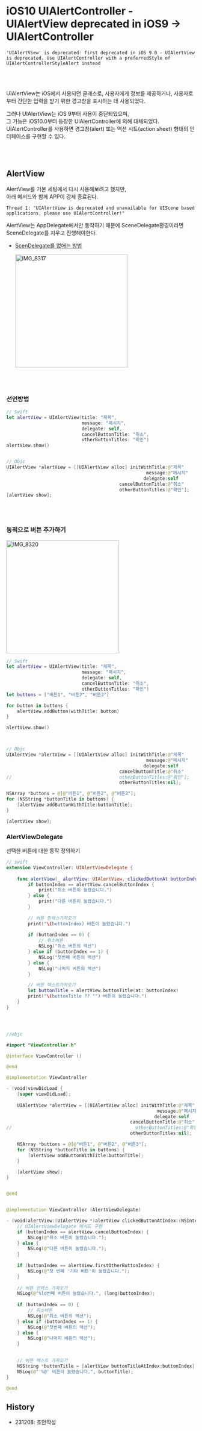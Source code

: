 # iOS10 UIAlertController - UIAlertView deprecated in iOS9 ->  UIAlertController

```
'UIAlertView' is deprecated: first deprecated in iOS 9.0 - UIAlertView is deprecated. Use UIAlertController with a preferredStyle of UIAlertControllerStyleAlert instead
```

<br><br>

UIAlertView는 iOS에서 사용되던 클래스로, 사용자에게 정보를 제공하거나, 사용자로부터 간단한 입력을 받기 위한 경고창을 표시하는 데 사용되었다.
  
그러나 UIAlertView는 iOS 9부터 사용이 중단되었으며,  
그 기능은 iOS10.0부터 등장한 UIAlertController에 의해 대체되었다.  
UIAlertController를 사용하면 경고창(alert) 또는 액션 시트(action sheet) 형태의 인터페이스를 구현할 수 있다.  

<br><br>

## AlertView

AlertView를 기본 세팅에서 다시 사용해보려고 했지만,  
아래 메서드와 함께 APP이 강제 종료된다.  
```
Thread 1: "UIAlertView is deprecated and unavailable for UIScene based applications, please use UIAlertController!"
```

AlertView는 AppDelegate에서만 동작하기 때문에 SceneDelegate환경이라면 SceneDelegate를 지우고 진행해야한다.  

- [ScenDelegate를 없애는 방법](https://h1guitar.tistory.com/144)

  <img width="300" alt="IMG_8317" src="https://github.com/isGeekCode/TIL/assets/76529148/e5c68420-6c31-4c96-afc7-0511c46d4392">  

<br><br>

### 선언방법

```swift
// Swift
let alertView = UIAlertView(title: "제목",
                            message: "메시지",
                            delegate: self,
                            cancelButtonTitle: "취소",
                            otherButtonTitles: "확인")
alertView.show()


// Objc
UIAlertView *alertView = [[UIAlertView alloc] initWithTitle:@"제목"
                                                    message:@"메시지"
                                                   delegate:self
                                          cancelButtonTitle:@"취소"
                                          otherButtonTitles:@"확인"];
[alertView show];
```

<br><br>

### 동적으로 버튼 추가하기

  <img width="300" alt="IMG_8320" src="https://github.com/isGeekCode/TIL/assets/76529148/eabf3bab-663e-4467-bd02-f7f475205083">  

```swift
// Swift
let alertView = UIAlertView(title: "제목",
                            message: "메시지",
                            delegate: self,
                            cancelButtonTitle: "취소",
                            otherButtonTitles: "확인")
let buttons = ["버튼1", "버튼2", "버튼3"]

for button in buttons {
    alertView.addButton(withTitle: button)
}

alertView.show()



// Objc
UIAlertView *alertView = [[UIAlertView alloc] initWithTitle:@"제목"
                                                    message:@"메시지"
                                                   delegate:self
                                          cancelButtonTitle:@"취소"
//                                        otherButtonTitles:@"확인"];
                                          otherButtonTitles:nil];

NSArray *buttons = @[@"버튼1", @"버튼2", @"버튼3"];
for (NSString *buttonTitle in buttons) {
    [alertView addButtonWithTitle:buttonTitle];
}

[alertView show];
```

### AlertViewDelegate

선택한 버튼에 대한 동작 정의하기
```swift
// swift
extension ViewController: UIAlertViewDelegate {
    
    func alertView(_ alertView: UIAlertView, clickedButtonAt buttonIndex: Int) {
        if buttonIndex == alertView.cancelButtonIndex {
            print("취소 버튼이 눌렸습니다.")
        } else {
            print("다른 버튼이 눌렸습니다.")
        }
        
        // 버튼 인덱스가져오기
        print("\(buttonIndex) 버튼이 눌렸습니다.")
        
        if (buttonIndex == 0) {
            // 취소버튼
            NSLog("취소 버튼의 액션")
        } else if (buttonIndex == 1) {
            NSLog("첫번째 버튼의 액션")
        } else {
            NSLog("나머지 버튼의 액션")
        }

        // 버튼 텍스트가져오기
        let buttonTitle = alertView.buttonTitle(at: buttonIndex)
        print("\(buttonTitle ?? "") 버튼이 눌렸습니다.")
    }
}




//objc

#import "ViewController.h"

@interface ViewController ()

@end

@implementation ViewController

- (void)viewDidLoad {
    [super viewDidLoad];
    
    UIAlertView *alertView = [[UIAlertView alloc] initWithTitle:@"제목"
                                                        message:@"메시지"
                                                       delegate:self
                                              cancelButtonTitle:@"취소"
//                                              otherButtonTitles:@"확인"];
                                              otherButtonTitles:nil];

    NSArray *buttons = @[@"버튼1", @"버튼2", @"버튼3"];
    for (NSString *buttonTitle in buttons) {
        [alertView addButtonWithTitle:buttonTitle];
    }

    [alertView show];
}


@end


@implementation ViewController (AlertViewDelegate)

- (void)alertView:(UIAlertView *)alertView clickedButtonAtIndex:(NSInteger)buttonIndex {
    // UIAlertViewDelegate 메서드 구현
    if (buttonIndex == alertView.cancelButtonIndex) {
        NSLog(@"취소 버튼이 눌렸습니다.");
    } else {
        NSLog(@"다른 버튼이 눌렸습니다.");
    }
    
    if (buttonIndex == alertView.firstOtherButtonIndex) {
        NSLog(@"첫 번째 '기타 버튼'이 눌렸습니다.");
    }
    
    // 버튼 인덱스 가져오기
    NSLog(@"%ld번째 버튼이 눌렸습니다.", (long)buttonIndex);
    
    if (buttonIndex == 0) {
        // 취소버튼
        NSLog(@"취소 버튼의 액션");
    } else if (buttonIndex == 1) {
        NSLog(@"첫번째 버튼의 액션");
    } else {
        NSLog(@"나머지 버튼의 액션");
    }

    
    // 버튼 텍스트 가져오기
    NSString *buttonTitle = [alertView buttonTitleAtIndex:buttonIndex];
    NSLog(@"'%@' 버튼이 눌렸습니다.", buttonTitle);
}

@end
```





## History
- 231208: 초안작성

